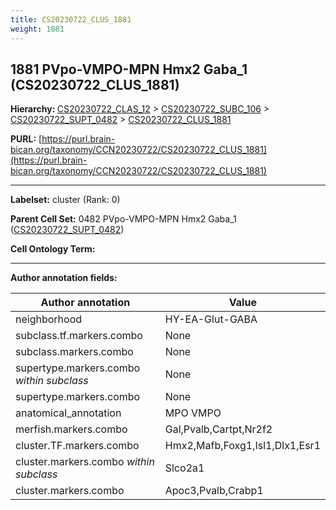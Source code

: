 ```yaml
---
title: CS20230722_CLUS_1881
weight: 1881
---
```

## 1881 PVpo-VMPO-MPN Hmx2 Gaba_1 (CS20230722_CLUS_1881)
<b>Hierarchy: </b>
[CS20230722_CLAS_12](../CS20230722_CLAS_12) >
[CS20230722_SUBC_106](../CS20230722_SUBC_106) >
[CS20230722_SUPT_0482](../CS20230722_SUPT_0482) >
[CS20230722_CLUS_1881](../CS20230722_CLUS_1881)

**PURL:** [https://purl.brain-bican.org/taxonomy/CCN20230722/CS20230722_CLUS_1881](https://purl.brain-bican.org/taxonomy/CCN20230722/CS20230722_CLUS_1881)

---


**Labelset:** cluster (Rank: 0)

**Parent Cell Set:** 0482 PVpo-VMPO-MPN Hmx2 Gaba_1 ([CS20230722_SUPT_0482](../CS20230722_SUPT_0482))



**Cell Ontology Term:** 

[MARKER GENES.]: #


---

[TRANSFERRED ANNOTATIONS.]: #


[AUTHOR ANNOTATION FIELDS.]: #


**Author annotation fields:**

| Author annotation | Value |
|-------------------|-------|
|neighborhood|HY-EA-Glut-GABA|
|subclass.tf.markers.combo|None|
|subclass.markers.combo|None|
|supertype.markers.combo _within subclass_|None|
|supertype.markers.combo|None|
|anatomical_annotation|MPO VMPO|
|merfish.markers.combo|Gal,Pvalb,Cartpt,Nr2f2|
|cluster.TF.markers.combo|Hmx2,Mafb,Foxg1,Isl1,Dlx1,Esr1|
|cluster.markers.combo _within subclass_|Slco2a1|
|cluster.markers.combo|Apoc3,Pvalb,Crabp1|
